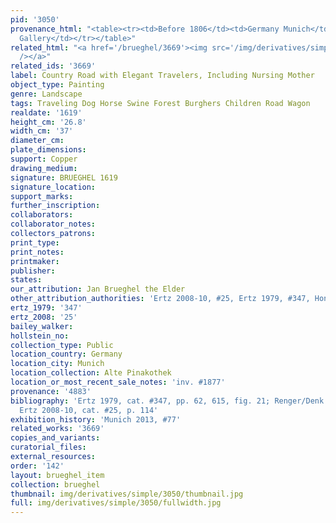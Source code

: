 ```yaml
---
pid: '3050'
provenance_html: "<table><tr><td>Before 1806</td><td>Germany Munich</td><td>Ducai
  Gallery</td></tr></table>"
related_html: "<a href='/brueghel/3669'><img src='/img/derivatives/simple/3669/thumbnail.jpg'
  /></a>"
related_ids: '3669'
label: Country Road with Elegant Travelers, Including Nursing Mother
object_type: Painting
genre: Landscape
tags: Traveling Dog Horse Swine Forest Burghers Children Road Wagon
realdate: '1619'
height_cm: '26.8'
width_cm: '37'
diameter_cm:
plate_dimensions:
support: Copper
drawing_medium:
signature: BRUEGHEL 1619
signature_location:
support_marks:
further_inscription:
collaborators:
collaborator_notes:
collectors_patrons:
print_type:
print_notes:
printmaker:
publisher:
states:
our_attribution: Jan Brueghel the Elder
other_attribution_authorities: 'Ertz 2008-10, #25, Ertz 1979, #347, Honig database'
ertz_1979: '347'
ertz_2008: '25'
bailey_walker:
hollstein_no:
collection_type: Public
location_country: Germany
location_city: Munich
location_collection: Alte Pinakothek
location_or_most_recent_sale_notes: 'inv. #1877'
provenance: '4883'
bibliography: 'Ertz 1979, cat. #347, pp. 62, 615, fig. 21; Renger/Denk 2002, p. 112;
  Ertz 2008-10, cat. #25, p. 114'
exhibition_history: 'Munich 2013, #77'
related_works: '3669'
copies_and_variants:
curatorial_files:
external_resources:
order: '142'
layout: brueghel_item
collection: brueghel
thumbnail: img/derivatives/simple/3050/thumbnail.jpg
full: img/derivatives/simple/3050/fullwidth.jpg
---
```

